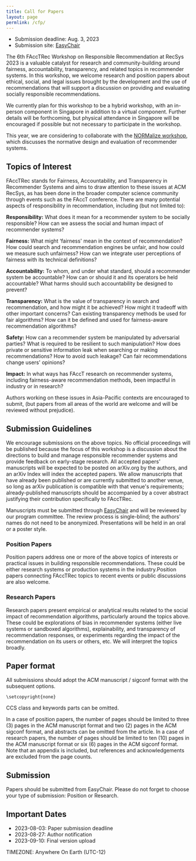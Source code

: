 ```yaml
---
title: Call for Papers
layout: page
permlink: /cfp/
---
```


- Submission deadline: Aug. 3, 2023
- Submission site: [EasyChair](https://easychair.org/conferences/?conf=facctrec2023)

The 6th FAccTRec Workshop on Responsible Recommendation at RecSys 2023 is a valuable catalyst for research and community-building around fairness, accountability, transparency, and related topics in recommender systems. In this workshop, we welcome research and position papers about ethical, social, and legal issues brought by the development and the use of recommendations that will support a discussion on providing and evaluating socially responsible recommendations.

We currently plan for this workshop to be a hybrid workshop, with an in-person component in Singapore in addition to a virtual component. Further details will be forthcoming, but physical attendance in Singapore will be encouraged if possible but not necessary to participate in the workshop.

This year, we are considering to collaborate with the [NORMalize workshop](https://sites.google.com/view/normalizeworkshop/), which discusses the normative design and evaluation of recommender systems.

## Topics of Interest

FAccTRec stands for Fairness, Accountability, and Transparency in Recommender Systems and aims to draw attention to these issues at ACM RecSys, as has been done in the broader computer science community through events such as the FAccT conference. There are many potential aspects of responsibility in recommendation, including (but not limited to):

**Responsibility:** What does it mean for a recommender system to be socially responsible? How can we assess the social and human impact of recommender systems?

**Fairness:** What might ‘fairness' mean in the context of recommendation? How could search and recommendation engines be unfair, and how could we measure such unfairness? How can we integrate user perceptions of fairness with its technical definitions?

**Accountability:** To whom, and under what standard, should a recommender system be accountable? How can or should it and its operators be held accountable? What harms should such accountability be designed to prevent?

**Transparency:** What is the value of transparency in search and recommendation, and how might it be achieved? How might it tradeoff with other important concerns? Can existing transparency methods be used for fair algorithms? How can it be defined and used for fairness-aware recommendation algorithms?

**Safety:** How can a recommender system be manipulated by adversarial parties? What is required to be resilient to such manipulation? How does private or sensitive information leak when searching or making recommendations? How to avoid such leakage? Can fair recommendations change users' opinions?

**Impact:** In what ways has FAccT research on recommender systems, including fairness-aware recommendation methods, been impactful in industry or in research?

Authors working on these issues in Asia-Pacific contexts are encouraged to submit,  (but papers from all areas of the world are welcome and will be reviewed without prejudice).

## Submission Guidelines

We encourage submissions on the above topics. No official proceedings will be published because the focus of this workshop is a discussion about the directions to build and manage responsible recommender systems and provide feedback on early-stage research. All accepted papers' manuscripts will be expected to be posted on arXiv.org by the authors, and an arXiv Index will index the accepted papers. We allow manuscripts that have already been published or are currently submitted to another venue, so long as arXiv publication is compatible with that venue's requirements; already-published manuscripts should be accompanied by a cover abstract justifying their contribution specifically to FAccTRec.

Manuscripts must be submitted through [EasyChair](https://easychair.org/conferences/?conf=facctrec2023) and will be reviewed by our program committee. The review process is single-blind; the authors' names do not need to be anonymized. Presentations will be held in an oral or a poster style.

### Position Papers

Position papers address one or more of the above topics of interests or practical issues in building responsible recommendations. These could be either research systems or production systems in the industry.Position papers connecting FAccTRec topics to recent events or public discussions are also welcome.

### Research Papers

Research papers present empirical or analytical results related to the social impact of recommendation algorithms, particularly around the topics above. These could be explorations of bias in recommender systems (either live systems or sandboxed algorithms), explainability, and transparency of recommendation responses, or experiments regarding the impact of the recommendation on its users or others, etc. We will interpret the topics broadly. 

## Paper format

All submissions should adopt the ACM manuscript / sigconf format with the subsequent options.

    \setcopyright{none}

CCS class and keywords parts can be omitted.

In a case of position papers, the number of pages should be limited to three (3) pages in the ACM manuscript format and two (2) pages in the ACM sigconf format, and abstracts can be omitted from the article.  In a case of research papers, the number of pages should be limited to ten (10) pages in the ACM manuscript format or six (6) pages in the ACM sigconf format.  Note that an appendix is included, but references and acknowledgements are excluded from the page counts.

## Submission

Papers should be submitted from EasyChair. Please do not forget to choose your type of submission: Position or Research.

## Important Dates

- 2023-08-03: Paper submission deadline
- 2023-08-27: Author notification
- 2023-09-10: Final version upload

TIMEZONE: Anywhere On Earth (UTC-12)
